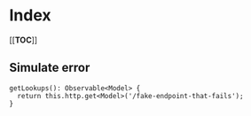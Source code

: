 # Index
[[__TOC__]]

 
## Simulate error
```
getLookups(): Observable<Model> {
  return this.http.get<Model>('/fake-endpoint-that-fails');
}
```
